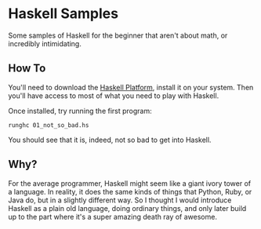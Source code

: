 # Haskell Samples

Some samples of Haskell for the beginner that aren't about math, or incredibly
intimidating.

## How To

You'll need to download the [Haskell
Platform](http://hackage.haskell.org/platform/), install it on your system. Then
you'll have access to most of what you need to play with Haskell.

Once installed, try running the first program:

    runghc 01_not_so_bad.hs

You should see that it is, indeed, not so bad to get into Haskell.

## Why?

For the average programmer, Haskell might seem like a giant ivory tower of a
language. In reality, it does the same kinds of things that Python, Ruby, or
Java do, but in a slightly different way. So I thought I would introduce Haskell
as a plain old language, doing ordinary things, and only later build up to the
part where it's a super amazing death ray of awesome.
